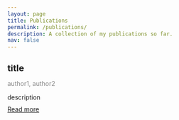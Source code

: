 ```yaml
---
layout: page
title: Publications
permalink: /publications/
description: A collection of my publications so far.
nav: false
---
```

<style>
.my-link {
  color: #800080;
}

.my-link:hover {
  color: #0A1172;
  font-size: large;
  text-decoration: none;
}

.publication-item {
  margin-bottom: 20px;
}

.publication-title {
  font-size: 20px;
  font-weight: bold;
  margin-bottom: 5px;
}

.publication-authors {
  color: #888888;
  margin-bottom: 10px;
}

.publication-description {
  margin-bottom: 10px;
}
</style>
<!-- pages/publications.md -->
<div class="publications">
    <div class="publication-item">
      <h3 class="publication-title">title</h3>
      <p class="publication-authors">author1, author2</p>
      <p class="publication-description">description</p>
      <a class="my-link" href="">Read more</a>
    </div>
</div>
